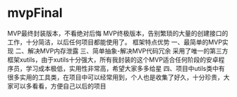# mvpFinal
MVP最终封装版本，不看绝对后悔
MVP终极版本，告别繁琐的大量的创建接口的工作，十分简洁，以后任何项目都能使用了。
框架特点优势
一、最简单的MVP实现
二、解决MVP内存泄露
三、简单抽象-解决MVP代码冗余
采用了唯一的第三方框架xutils，由于xutils十分强大，所有我封装的这个MVP适合任何阶段的安卓程序员，学习成本极低，实用性非常高，希望大家多多给星
四、项目中utils类中有很多实用的工具类，在项目中可以经常用到，个人也是收集了好久，十分珍贵，大家可以多看看，方便自己以后的项目
